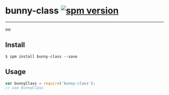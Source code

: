 # bunny-class [![spm version](http://spmjs.io/badge/bunny-class)](http://spmjs.io/package/bunny-class)

---

oo

## Install

```
$ spm install bunny-class --save
```

## Usage

```js
var bunnyClass = require('bunny-class');
// use bunnyClass
```
